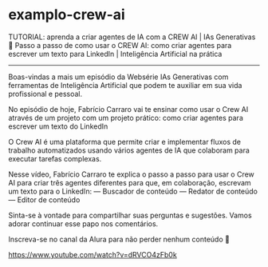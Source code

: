 # examplo-crew-ai
TUTORIAL: aprenda a criar agentes de IA com a CREW AI | IAs Generativas
🤖 Passo a passo de como usar o CREW AI: como criar agentes para escrever um texto para LinkedIn | Inteligência Artificial na prática
______________________________________________________________________________________________________________________

Boas-vindas a mais um episódio da Websérie IAs Generativas com ferramentas de Inteligência Artificial que podem te auxiliar em sua vida profissional e pessoal. 

No episódio de hoje, Fabrício Carraro vai te ensinar como usar o Crew AI através de um projeto com um projeto prático: como criar agentes para escrever um texto do LinkedIn 

O Crew AI é uma plataforma que permite criar e implementar fluxos de trabalho automatizados usando vários agentes de IA que colaboram para executar tarefas complexas. 

Nesse vídeo, Fabrício Carraro te explica o passo a passo para usar o Crew AI para criar três agentes diferentes para que, em colaboração, escrevam um texto para o LinkedIn:
— Buscador de conteúdo
— Redator de conteúdo
— Editor de conteúdo

Sinta-se à vontade para compartilhar suas perguntas e sugestões. Vamos adorar continuar esse papo nos comentários. 

Inscreva-se no canal da Alura para não perder nenhum conteúdo 🚀

https://www.youtube.com/watch?v=dRVCO4zFb0k
